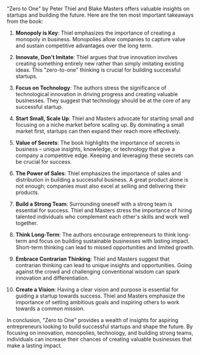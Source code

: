 "Zero to One" by Peter Thiel and Blake Masters offers valuable insights on startups and building the future. Here are the ten most important takeaways from the book:

1. **Monopoly is Key**: Thiel emphasizes the importance of creating a monopoly in business. Monopolies allow companies to capture value and sustain competitive advantages over the long term.

2. **Innovate, Don't Imitate**: Thiel argues that true innovation involves creating something entirely new rather than simply imitating existing ideas. This "zero-to-one" thinking is crucial for building successful startups.

3. **Focus on Technology**: The authors stress the significance of technological innovation in driving progress and creating valuable businesses. They suggest that technology should be at the core of any successful startup.

4. **Start Small, Scale Up**: Thiel and Masters advocate for starting small and focusing on a niche market before scaling up. By dominating a small market first, startups can then expand their reach more effectively.

5. **Value of Secrets**: The book highlights the importance of secrets in business – unique insights, knowledge, or technology that give a company a competitive edge. Keeping and leveraging these secrets can be crucial for success.

6. **The Power of Sales**: Thiel emphasizes the importance of sales and distribution in building a successful business. A great product alone is not enough; companies must also excel at selling and delivering their products.

7. **Build a Strong Team**: Surrounding oneself with a strong team is essential for success. Thiel and Masters stress the importance of hiring talented individuals who complement each other's skills and work well together.

8. **Think Long-Term**: The authors encourage entrepreneurs to think long-term and focus on building sustainable businesses with lasting impact. Short-term thinking can lead to missed opportunities and limited growth.

9. **Embrace Contrarian Thinking**: Thiel and Masters suggest that contrarian thinking can lead to unique insights and opportunities. Going against the crowd and challenging conventional wisdom can spark innovation and differentiation.

10. **Create a Vision**: Having a clear vision and purpose is essential for guiding a startup towards success. Thiel and Masters emphasize the importance of setting ambitious goals and inspiring others to work towards a common mission.

In conclusion, "Zero to One" provides a wealth of insights for aspiring entrepreneurs looking to build successful startups and shape the future. By focusing on innovation, monopolies, technology, and building strong teams, individuals can increase their chances of creating valuable businesses that make a lasting impact.